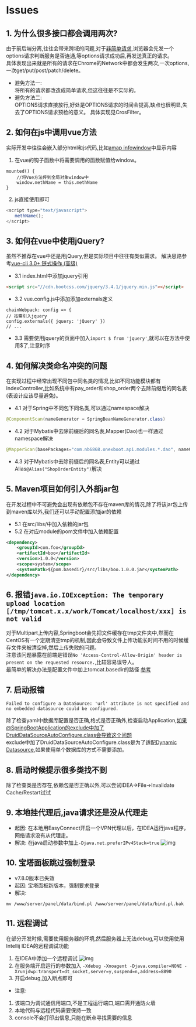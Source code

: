 # Issues

## 1. 为什么很多接口都会调用两次?

由于前后端分离,往往会带来跨域的问题,对于[非简单请求](http://www.ruanyifeng.com/blog/2016/04/cors.html),浏览器会先发一个options请求判断服务是否连通,等options请求成功后,再发送真正的请求。  
具体表现出来就是所有的请求在Chrome的Network中都会发生两次,一次options,一次get/put/post/patch/delete。
* 避免方法一:    
  将所有的请求都改造成简单请求,但这往往是不实际的。
* 避免方法二:    
  OPTIONS请求直接放行,好处是OPTIONS请求的时间会提高,缺点也很明显,失去了OPTIONS请求预检的意义。
  具体实现见CrosFilter。

## 2. 如何在js中调用vue方法

实际开发中往往会嵌入部分html和js代码,比如[amap infowindow](https://lbs.amap.com/api/javascript-api/guide/overlays/infowindow)中显示内容
1. 在vue的钩子函数中将需要调用的函数赋值给window。
```vue
mounted() {
    //将Vue方法传到全局对象window中
    window.methName = this.methName
}
```
2. js直接使用即可
```javascript
<script type="text/javascript">
　　methName();
</script>
```

## 3. 如何在vue中使用jQuery?

虽然不推荐在vue中还是用jQuery,但是实际项目中往往有类似需求。
解决思路参考[vue-cli 3.0+ 链式操作 (高级)](https://cli.vuejs.org/zh/guide/webpack.html#%E9%93%BE%E5%BC%8F%E6%93%8D%E4%BD%9C-%E9%AB%98%E7%BA%A7)

* 3.1 index.html中添加jquery引用
```html
<script src="//cdn.bootcss.com/jquery/3.4.1/jquery.min.js"></script>
``` 

* 3.2 vue.config.js中添加添加externals定义
```
chainWebpack: config => {    
// 按需引入jquery    
config.externals({ jquery: 'jQuery' })    
// ...
``` 

* 3.3 需要使用jquery的页面中加入`import $ from 'jquery'`,就可以在方法中使用$了,注意时序

## 4. 如何解决类命名冲突的问题

在实现过程中经常出现不同包中同名类的情况,比如不同功能模块都有IndexController,比如系统中有pay\_order和shop\_order两个去除前缀后的同名表\(表设计应该尽量避免\)。
* 4.1 对于Spring中不同包下同名类,可以通过namespace解决
```java
@ComponentScan(nameGenerator = SpringBeanNameGenerator.class)
```     
* 4.2 对于Mybatis中去除前缀后的同名表,Mapper\(Dao\)也一样通过namespace解决
```java
@MapperScan(basePackages="com.nb6868.onexboot.api.modules.*.dao", nameGenerator = SpringBeanNameGenerator.class)
``` 
* 4.3 对于Mybatis中去除前缀后的同名表,Entity可以通过Alias`@Alias("ShopOrderEntity")`解决

## 5. Maven项目如何引入外部jar包

在开发过程中不可避免会出现有依赖包不存在maven库的情况,除了将该jar包上传到maven库以外,我们还可以手动配置添加jar的依赖
* 5.1 在src/libs/中加入依赖的jar包
* 5.2 在对应module的pom文件中加入依赖配置
```xml
<dependency>
    <groupId>com.foo</groupId>
    <artifactId>boo</artifactId>
    <version>1.0.0</version>
    <scope>system</scope>
    <systemPath>${pom.basedir}/src/libs/boo.1.0.0.jar</systemPath>
</dependency>
```

## 6. 报错`java.io.IOException: The temporary upload location [/tmp/tomcat.x.x/work/Tomcat/localhost/xxx] is not valid`

对于Multipart上传内容,Springboot会先把文件缓存在tmp文件夹中,然而在CentOS有一个定期清空tmp的机制,因此会导致文件上传功能长时间不用的时候缓存文件夹被清空掉,然后上传失败的问题。    
注意该问题暴露在前端是错误`No 'Access-Control-Allow-Origin' header is present on the requested resource.`,比较容易误导人。   
最简单的解决办法是配置文件中加上tomcat.basedir的路径 [参考](https://blog.csdn.net/qq_21383435/article/details/91891664)

## 7. 启动报错
```
Failed to configure a DataSource: 'url' attribute is not specified and no embedded datasource could be configured.
```

除了检查yaml中数据库配置是否正确,格式是否正确外,检查启动Application,如果@SpringBootApplication的exclude中加了DruidDataSourceAutoConfigure.class会导致这个问题         
exclude中加了DruidDataSourceAutoConfigure.class是为了适配[Dynamic Datasource](boot/DynamicDatasource.md),如果使用单个数据库的方式不需要添加。

## 8. 启动时候提示很多类找不到

除了检查类是否存在,依赖包是否正确以外,可以尝试IDEA->File->Invalidate Cache/Restart试试

## 9. 本地挂代理后,java请求还是没从代理走
- 起因: 在本地用EasyConnect开启一个VPN代理以后，在IDEA运行java程序，网络请求没有从代理走。
- 解决: 在java启动参数中加上`-Djava.net.preferIPv4Stack=true`
  ![img](../_media/issue-ipv4-stack.png)

## 10. 宝塔面板跳过强制登录
- v7.8.0版本已失效
- 起因: 宝塔面板新版本，强制要求登录
- 解决: 
```shell
mv /www/server/panel/data/bind.pl /www/server/panel/data/bind.pl.bak
```

## 11. 远程调试
在部分开发时候,需要使用服务器的环境,然后服务器上无法debug,可以使用使用Intellij IDEA的远程调试功能

1. 在IDEA中添加一个远程调试
   ![img](../_media/remote_debug.png)
2. 在服务端开启运行的参数加入
`-Xdebug -Xnoagent -Djava.compiler=NONE -Xrunjdwp:transport=dt_socket,server=y,suspend=n,address=8890`
3. 开启debug,加入断点即可

- 注意: 
1. 该端口为调试通信用端口,不是工程运行端口,端口需开通防火墙
2. 本地代码与远程代码需要保持一致
3. console不会打印出信息,只能在断点寻找需要的信息

